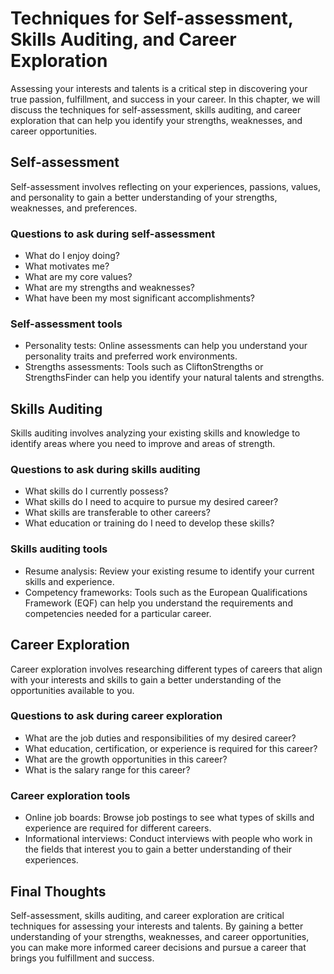 Techniques for Self-assessment, Skills Auditing, and Career Exploration
========================================================================================================================

Assessing your interests and talents is a critical step in discovering your true passion, fulfillment, and success in your career. In this chapter, we will discuss the techniques for self-assessment, skills auditing, and career exploration that can help you identify your strengths, weaknesses, and career opportunities.

Self-assessment
---------------

Self-assessment involves reflecting on your experiences, passions, values, and personality to gain a better understanding of your strengths, weaknesses, and preferences.

### Questions to ask during self-assessment

* What do I enjoy doing?
* What motivates me?
* What are my core values?
* What are my strengths and weaknesses?
* What have been my most significant accomplishments?

### Self-assessment tools

* Personality tests: Online assessments can help you understand your personality traits and preferred work environments.
* Strengths assessments: Tools such as CliftonStrengths or StrengthsFinder can help you identify your natural talents and strengths.

Skills Auditing
---------------

Skills auditing involves analyzing your existing skills and knowledge to identify areas where you need to improve and areas of strength.

### Questions to ask during skills auditing

* What skills do I currently possess?
* What skills do I need to acquire to pursue my desired career?
* What skills are transferable to other careers?
* What education or training do I need to develop these skills?

### Skills auditing tools

* Resume analysis: Review your existing resume to identify your current skills and experience.
* Competency frameworks: Tools such as the European Qualifications Framework (EQF) can help you understand the requirements and competencies needed for a particular career.

Career Exploration
------------------

Career exploration involves researching different types of careers that align with your interests and skills to gain a better understanding of the opportunities available to you.

### Questions to ask during career exploration

* What are the job duties and responsibilities of my desired career?
* What education, certification, or experience is required for this career?
* What are the growth opportunities in this career?
* What is the salary range for this career?

### Career exploration tools

* Online job boards: Browse job postings to see what types of skills and experience are required for different careers.
* Informational interviews: Conduct interviews with people who work in the fields that interest you to gain a better understanding of their experiences.

Final Thoughts
--------------

Self-assessment, skills auditing, and career exploration are critical techniques for assessing your interests and talents. By gaining a better understanding of your strengths, weaknesses, and career opportunities, you can make more informed career decisions and pursue a career that brings you fulfillment and success.
